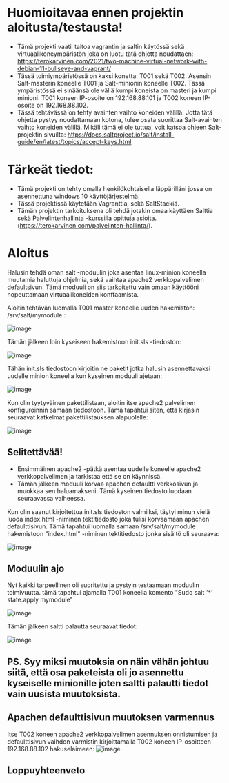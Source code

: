# Huomioitavaa ennen projektin aloitusta/testausta!
- Tämä projekti vaatii taitoa vagrantin ja saltin käytössä sekä virtuaalikoneympäristön joka on luotu tätä ohjetta noudattaen: https://terokarvinen.com/2021/two-machine-virtual-network-with-debian-11-bullseye-and-vagrant/
- Tässä toimiympäristössä on kaksi konetta: T001 sekä T002. Asensin Salt-masterin koneelle T001 ja Salt-minionin koneelle T002. Tässä ympäristössä ei sinäänsä ole väliä kumpi koneista on masteri ja kumpi minioni. T001 koneen IP-osoite on 192.168.88.101 ja T002 koneen IP-osoite on 192.168.88.102.
- Tässä tehtävässä on tehty avainten vaihto koneiden välillä. Jotta tätä ohjetta pystyy noudattamaan kotona, tulee osata suorittaa Salt-avainten vaihto koneiden välillä. Mikäli tämä ei ole tuttua, voit katsoa ohjeen Salt-projektin sivuilta: https://docs.saltproject.io/salt/install-guide/en/latest/topics/accept-keys.html
 

# Tärkeät tiedot:

- Tämä projekti on tehty omalla henkilökohtaisella läppärilläni jossa on asennettuna windows 10 käyttöjärjestelmä.
- Tässä projektissä käytetään Vagranttia, sekä SaltStackiä.
- Tämän projektin tarkoituksena oli tehdä jotakin omaa käyttäen Salttia sekä Palvelintenhallinta -kurssilla opittuja asioita. (https://terokarvinen.com/palvelinten-hallinta/).



# Aloitus

Halusin tehdä oman salt -moduulin joka asentaa linux-minion koneella muutamia haluttuja ohjelmia, sekä vaihtaa apache2 verkkopalvelimen defaultsivun. Tämä moduuli on siis tarkoitettu vain omaan käyttööni nopeuttamaan virtuaalikoneiden konffaamista.

Aloitin tehtävän luomalla T001 master koneelle uuden hakemiston: /srv/salt/mymodule :

![image](https://github.com/JereKokko02/Palvelinten-hallinta-lopputy-H7-/assets/165003744/c8fa218a-8285-4721-ba30-191857c81043)

Tämän jälkeen loin kyseiseen hakemistoon init.sls -tiedoston:

![image](https://github.com/JereKokko02/Palvelinten-hallinta-lopputy-H7-/assets/165003744/ee569d60-a9ed-4537-b92f-a86bd0102dc6)


Tähän init.sls tiedostoon kirjoitin ne paketit jotka halusin asennettavaksi uudelle minion koneella kun kyseinen moduuli ajetaan:

![image](https://github.com/JereKokko02/Palvelinten-hallinta-lopputy-H7-/assets/165003744/8ee5728c-564c-49bb-941e-e5c9591f1a18)

Kun olin tyytyväinen pakettilistaan, aloitin itse apache2 palvelimen konfiguroinnin samaan tiedostoon. Tämä tapahtui siten, että kirjasin seuraavat katkelmat pakettilistauksen alapuolelle:

![image](https://github.com/JereKokko02/Palvelinten-hallinta-lopputy-H7-/assets/165003744/ec5c2941-f59e-47c7-bfa7-b336178f26fd)


## Selitettävää!
- Ensimmäinen apache2 -pätkä asentaa uudelle koneelle apache2 verkkopalvelimen ja tarkistaa että se on käynnissä.
- Tämän jälkeen moduuli korvaa apachen defaultti verkkosivun ja muokkaa sen haluamakseni. Tämä kyseinen tiedosto luodaan seuraavassa vaiheessa.

Kun olin saanut kirjoitettua init.sls tiedoston valmiiksi, täytyi minun vielä luoda index.html -niminen tektitiedosto joka tulisi korvaamaan apachen defaulttisivun.
Tämä tapahtui luomalla samaan /srv/salt/mymodule hakemistoon "index.html" -niminen tektitiedosto jonka sisältö oli seuraava:

![image](https://github.com/JereKokko02/Palvelinten-hallinta-lopputy-H7-/assets/165003744/4c19f08d-8d60-41c2-99d1-e20eb5ddc849)


## Moduulin ajo

Nyt kaikki tarpeellinen oli suoritettu ja pystyin testaamaan moduulin toimivuutta. tämä tapahtui ajamalla T001 koneella komento "Sudo salt '*' state.apply mymodule"

![image](https://github.com/JereKokko02/Palvelinten-hallinta-lopputy-H7-/assets/165003744/da9c8a9e-66da-4bba-b81f-d25be73ba75f)

Tämän jälkeen saltti palautta seuraavat tiedot: 

![image](https://github.com/JereKokko02/Palvelinten-hallinta-lopputy-H7-/assets/165003744/204c38ba-bcdc-4e68-994a-16cd6aa09808)

## PS. Syy miksi muutoksia on näin vähän johtuu siitä, että osa paketeista oli jo asennettu kyseiselle minionille joten saltti palautti tiedot vain uusista muutoksista.


## Apachen defaulttisivun muutoksen varmennus

Itse T002 koneen apache2 verkkopalvelimen asennuksen onnistumisen ja defaulttisivun vaihdon varmistin kirjoittamalla T002 koneen IP-osoitteen 192.168.88.102 hakuselaimeen:
![image](https://github.com/JereKokko02/Palvelinten-hallinta-lopputy-H7-/assets/165003744/26461e8c-0c0d-431b-83b5-ed49ed5f0a93)


## Loppuyhteenveto

